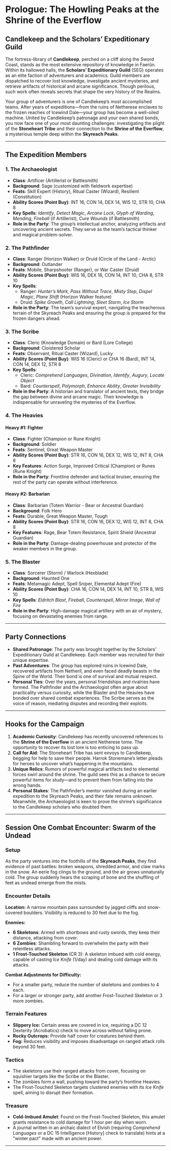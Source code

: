 # Prologue: The Howling Peaks at the Shrine of the Everflow

## Candlekeep and the Scholars’ Expeditionary Guild

The fortress-library of **Candlekeep**, perched on a cliff along the Sword Coast, stands as the most extensive repository of knowledge in Faerûn. Within its hallowed halls, the **Scholars’ Expeditionary Guild** (SEG) operates as an elite faction of adventurers and academics. Guild members are dispatched to recover lost knowledge, investigate ancient mysteries, and retrieve artifacts of historical and arcane significance. Though perilous, such work often reveals secrets that shape the very history of the Realms.

Your group of adventurers is one of Candlekeep’s most accomplished teams. After years of expeditions—from the ruins of Netherese enclaves to the frozen reaches of Icewind Dale—your group has become a well-oiled machine. United by Candlekeep’s patronage and your own shared bonds, you now face one of your most daunting challenges: investigating the plight of the **Stoneheart Tribe** and their connection to the **Shrine of the Everflow**, a mysterious temple deep within the **Skyreach Peaks**.

---

## The Expedition Members

### 1. **The Archaeologist**
- **Class**: Artificer (Artillerist or Battlesmith)
- **Background**: Sage (customized with fieldwork expertise)
- **Feats**: Skill Expert (History), Ritual Caster (Wizard), Resilient (Constitution)
- **Ability Scores (Point Buy)**: INT 16, CON 14, DEX 14, WIS 12, STR 10, CHA 8
- **Key Spells**: *Identify*, *Detect Magic*, *Arcane Lock*, *Glyph of Warding*, *Mending*, *Fireball* (if Artillerist), *Cure Wounds* (if Battlesmith)
- **Role in the Party**: The group’s intellectual anchor, analyzing artifacts and uncovering ancient secrets. They serve as the team’s tactical thinker and magical problem-solver.

### 2. **The Pathfinder**
- **Class**: Ranger (Horizon Walker) or Druid (Circle of the Land - Arctic)
- **Background**: Outlander
- **Feats**: Mobile, Sharpshooter (Ranger), or War Caster (Druid)
- **Ability Scores (Point Buy)**: WIS 16, DEX 16, CON 14, INT 10, CHA 8, STR 10
- **Key Spells**:  
  - Ranger: *Hunter’s Mark*, *Pass Without Trace*, *Misty Step*, *Dispel Magic*, *Plane Shift* (Horizon Walker feature)  
  - Druid: *Spike Growth*, *Call Lightning*, *Sleet Storm*, *Ice Storm*
- **Role in the Party**: The team’s survival expert, navigating the treacherous terrain of the Skyreach Peaks and ensuring the group is prepared for the frozen dangers ahead.

### 3. **The Scribe**
- **Class**: Cleric (Knowledge Domain) or Bard (Lore College)
- **Background**: Cloistered Scholar
- **Feats**: Observant, Ritual Caster (Wizard), Lucky
- **Ability Scores (Point Buy)**: WIS 16 (Cleric) or CHA 16 (Bard), INT 14, CON 14, DEX 12, STR 8
- **Key Spells**:  
  - Cleric: *Comprehend Languages*, *Divination*, *Identify*, *Augury*, *Locate Object*  
  - Bard: *Counterspell*, *Polymorph*, *Enhance Ability*, *Greater Invisibility*
- **Role in the Party**: A historian and translator of ancient texts, they bridge the gap between divine and arcane magic. Their knowledge is indispensable for unraveling the mysteries of the Everflow.

### 4. **The Heavies**
#### Heavy #1: Fighter
- **Class**: Fighter (Champion or Rune Knight)
- **Background**: Soldier
- **Feats**: Sentinel, Great Weapon Master
- **Ability Scores (Point Buy)**: STR 16, CON 16, DEX 12, WIS 12, INT 8, CHA 8
- **Key Features**: Action Surge, Improved Critical (Champion) or Runes (Rune Knight)
- **Role in the Party**: Frontline defender and tactical bruiser, ensuring the rest of the party can operate without interference.

#### Heavy #2: Barbarian
- **Class**: Barbarian (Totem Warrior - Bear or Ancestral Guardian)
- **Background**: Folk Hero
- **Feats**: Durable, Great Weapon Master, Tough
- **Ability Scores (Point Buy)**: STR 16, CON 16, DEX 12, WIS 12, INT 8, CHA 8
- **Key Features**: Rage, Bear Totem Resistance, Spirit Shield (Ancestral Guardian)
- **Role in the Party**: Damage-dealing powerhouse and protector of the weaker members in the group.

### 5. **The Blaster**
- **Class**: Sorcerer (Storm) / Warlock (Hexblade)
- **Background**: Haunted One
- **Feats**: Metamagic Adept, Spell Sniper, Elemental Adept (Fire)
- **Ability Scores (Point Buy)**: CHA 16, CON 14, DEX 14, INT 10, STR 8, WIS 10
- **Key Spells**: *Eldritch Blast*, *Fireball*, *Counterspell*, *Mirror Image*, *Wall of Fire*
- **Role in the Party**: High-damage magical artillery with an air of mystery, focusing on devastating enemies from range.

---

## Party Connections

- **Shared Patronage**: The party was brought together by the Scholars’ Expeditionary Guild at Candlekeep. Each member was recruited for their unique expertise.
- **Past Adventures**: The group has explored ruins in Icewind Dale, recovered artifacts from Netheril, and even faced deadly beasts in the Spine of the World. Their bond is one of survival and mutual respect.
- **Personal Ties**: Over the years, personal friendships and rivalries have formed. The Pathfinder and the Archaeologist often argue about practicality versus curiosity, while the Blaster and the Heavies have bonded over shared combat experiences. The Scribe serves as the voice of reason, mediating disputes and recording their exploits.

---

## Hooks for the Campaign

1. **Academic Curiosity**: Candlekeep has recently uncovered references to the **Shrine of the Everflow** in an ancient Netherese tome. The opportunity to recover its lost lore is too enticing to pass up.
2. **Call for Aid**: The Stoneheart Tribe has sent envoys to Candlekeep, begging for help to save their people. Harrok Stonemane’s letter pleads for heroes to uncover what’s happening in the mountains.
3. **Unique Relics**: Rumors of powerful magical artifacts tied to elemental forces swirl around the shrine. The guild sees this as a chance to secure powerful items for study—and to prevent them from falling into the wrong hands.
4. **Personal Stakes**: The Pathfinder’s mentor vanished during an earlier expedition to the Skyreach Peaks, and their fate remains unknown. Meanwhile, the Archaeologist is keen to prove the shrine’s significance to the Candlekeep scholars who doubted them.

---

## Session One Combat Encounter: Swarm of the Undead

### Setup
As the party ventures into the foothills of the **Skyreach Peaks**, they find evidence of past battles: broken weapons, shredded armor, and claw marks in the snow. An eerie fog clings to the ground, and the air grows unnaturally cold. The group suddenly hears the scraping of bone and the shuffling of feet as undead emerge from the mists.

### Encounter Details
**Location:** A narrow mountain pass surrounded by jagged cliffs and snow-covered boulders. Visibility is reduced to 30 feet due to the fog.

**Enemies:**
- **6 Skeletons**: Armed with shortbows and rusty swords, they keep their distance, attacking from cover.
- **6 Zombies**: Shambling forward to overwhelm the party with their relentless attacks.
- **1 Frost-Touched Skeleton** (CR 3): A skeleton imbued with cold energy, capable of casting *Ice Knife* (1/day) and dealing cold damage with its attacks.

**Combat Adjustments for Difficulty:**
- For a smaller party, reduce the number of skeletons and zombies to 4 each.
- For a larger or stronger party, add another Frost-Touched Skeleton or 3 more zombies.

### Terrain Features
- **Slippery Ice:** Certain areas are covered in ice, requiring a DC 12 Dexterity (Acrobatics) check to move across without falling prone.
- **Rocky Outcrops:** Provide half cover for creatures behind them.
- **Fog:** Reduces visibility and imposes disadvantage on ranged attack rolls beyond 30 feet.

### Tactics
- The skeletons use their ranged attacks from cover, focusing on squishier targets like the Scribe or the Blaster.
- The zombies form a wall, pushing toward the party’s frontline Heavies.
- The Frost-Touched Skeleton targets clustered enemies with its *Ice Knife* spell, aiming to disrupt their formation.

### Treasure
- **Cold-Imbued Amulet**: Found on the Frost-Touched Skeleton, this amulet grants resistance to cold damage for 1 hour per day when worn.
- A journal written in an archaic dialect of Elvish (requiring *Comprehend Languages* or a DC 15 Intelligence [History] check to translate) hints at a "winter pact" made with an ancient power.

---